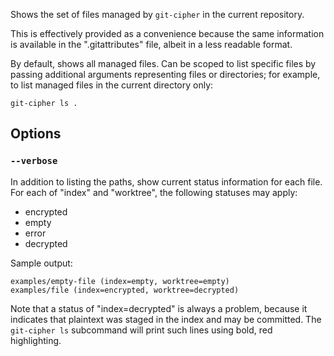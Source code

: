 Shows the set of files managed by `git-cipher` in the current repository.

This is effectively provided as a convenience because the same information is available in the ".gitattributes" file, albeit in a less readable format.

By default, shows all managed files. Can be scoped to list specific files by passing additional arguments representing files or directories; for example, to list managed files in the current directory only:

```
git-cipher ls .
```

## Options

### `--verbose`

In addition to listing the paths, show current status information for each file. For each of "index" and "worktree", the following statuses may apply:

- encrypted
- empty
- error
- decrypted

Sample output:

```
examples/empty-file (index=empty, worktree=empty)
examples/file (index=encrypted, worktree=decrypted)
```

Note that a status of "index=decrypted" is always a problem, because it indicates that plaintext was staged in the index and may be committed. The `git-cipher ls` subcommand will print such lines using bold, red highlighting.
